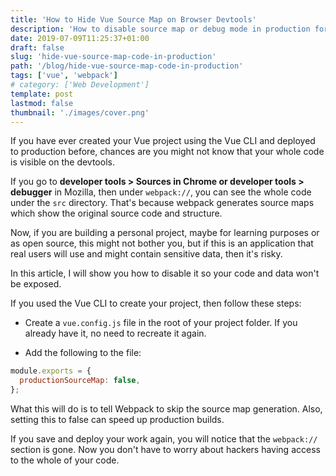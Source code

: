 ```yaml
---
title: 'How to Hide Vue Source Map on Browser Devtools'
description: 'How to disable source map or debug mode in production for Vue.js applications'
date: 2019-07-09T11:25:37+01:00
draft: false
slug: 'hide-vue-source-map-code-in-production'
path: '/blog/hide-vue-source-map-code-in-production'
tags: ['vue', 'webpack']
# category: ['Web Development']
template: post
lastmod: false
thumbnail: './images/cover.png'
---
```


If you have ever created your Vue project using the Vue CLI and deployed to production before, chances are you might not know that your whole code is visible on the devtools.

If you go to **developer tools > Sources in Chrome or developer tools > debugger** in Mozilla, then under `webpack://`, you can see the whole code under the `src` directory. That's because webpack generates source maps which show the original source code and structure.

Now, if you are building a personal project, maybe for learning purposes or as open source, this might not bother you, but if this is an application that real users will use and might contain sensitive data, then it's risky.

In this article, I will show you how to disable it so your code and data won't be exposed.

If you used the Vue CLI to create your project, then follow these steps:

- Create a `vue.config.js` file in the root of your project folder. If you already have it, no need to recreate it again.

- Add the following to the file:

```js
module.exports = {
  productionSourceMap: false,
};
```

What this will do is to tell Webpack to skip the source map generation. Also, setting this to false can speed up production builds.

If you save and deploy your work again, you will notice that the `webpack://` section is gone. Now you don't have to worry about hackers having access to the whole of your code.
